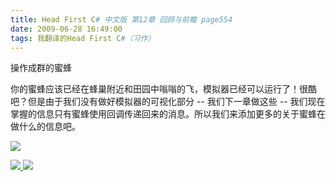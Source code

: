 ```yaml
---
title: Head First C# 中文版 第12章 回顾与前瞻 page554
date: 2009-06-28 16:49:00
tags: 我翻译的Head First C#（习作）
---
```

操作成群的蜜蜂

  

你的蜜蜂应该已经在蜂巢附近和田园中嗡嗡的飞，模拟器已经可以运行了！很酷吧？但是由于我们没有做好模拟器的可视化部分  \--  我们下一章做这些  \--
我们现在掌握的信息只有蜜蜂使用回调传递回来的消息。所以我们来添加更多的关于蜜蜂在做什么的信息吧。

  

![](https://p-blog.csdn.net/images/p_blog_csdn_net/cuipengfei1/EntryImages/20090628/2009-06-28_16-37-24.jpg)



[ ![](https://profile.csdnimg.cn/5/2/5/3_cuipengfei1)
![](https://g.csdnimg.cn/static/user-reg-year/1x/11.png)
](https://blog.csdn.net/cuipengfei1)





